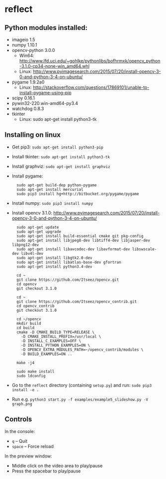 # reflect

## Python modules installed:

* imageio 1.5
* numpy 1.10.1
* opencv-python 3.0.0
  * Win64: http://www.lfd.uci.edu/~gohlke/pythonlibs/bofhrmxk/opencv_python-3.1.0-cp34-none-win_amd64.whl
  * Linux: http://www.pyimagesearch.com/2015/07/20/install-opencv-3-0-and-python-3-4-on-ubuntu/
* pygame 1.9.2a0
  * Linux: http://stackoverflow.com/questions/17869101/unable-to-install-pygame-using-pip
* scipy 0.16.1
* pywin32-220.win-amd64-py3.4
* watchdog 0.8.3
* tkinter
  * Linux: sudo apt-get install python3-tk

## Installing on linux

* Get pip3: `sudo apt-get install python3-pip`
* Install tkinter: `sudo apt-get install python3-tk`
* Install graphviz: `sudo apt-get install graphviz`
* Install pygame:

        sudo apt-get build-dep python-pygame
        sudo apt-get install mercurial
        sudo pip3 install hg+http://bitbucket.org/pygame/pygame

* Install numpy: `sudo pip3 install numpy`
* Install opencv 3.1.0: http://www.pyimagesearch.com/2015/07/20/install-opencv-3-0-and-python-3-4-on-ubuntu/

        sudo apt-get update
        sudo apt-get upgrade
        sudo apt-get install build-essential cmake git pkg-config
        sudo apt-get install libjpeg8-dev libtiff4-dev libjasper-dev libpng12-dev
        sudo apt-get install libavcodec-dev libavformat-dev libswscale-dev libv4l-dev
        sudo apt-get install libgtk2.0-dev
        sudo apt-get install libatlas-base-dev gfortran
        sudo apt-get install python3.4-dev

        cd ~
        git clone https://github.com/Itseez/opencv.git
        cd opencv
        git checkout 3.1.0

        cd ~
        git clone https://github.com/Itseez/opencv_contrib.git
        cd opencv_contrib
        git checkout 3.1.0

        cd ~/opencv
        mkdir build
        cd build
        cmake -D CMAKE_BUILD_TYPE=RELEASE \
          -D CMAKE_INSTALL_PREFIX=/usr/local \
          -D INSTALL_C_EXAMPLES=OFF \
          -D INSTALL_PYTHON_EXAMPLES=ON \
          -D OPENCV_EXTRA_MODULES_PATH=~/opencv_contrib/modules \
          -D BUILD_EXAMPLES=ON ..

        make -j4

        sudo make install
        sudo ldconfig

* Go to the `reflect` directory (containing `setup.py`) and run: `sudo pip3 install -e .`
* Run e.g. `python3 start.py -f examples/example5_slideshow.py -V graph.png`

## Controls

In the console:
* `q` – Quit
* `space` – Force reload

In the preview window:
* Middle click on the video area to play/pause
* Press the spacebar to play/pause




